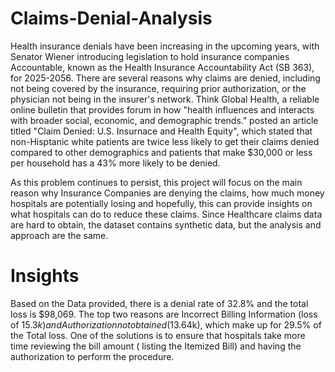 # Claims-Denial-Analysis

Health insurance denials have been increasing in the upcoming years, with Senator Wiener introducing legislation to hold insurance companies Accountable, known as the Health Insurance Accountability Act (SB 363), for 2025-2056. There are several reasons why claims are denied, including not being covered by the insurance, requiring prior authorization, or the physician not being in the insurer's network. Think Global Health, a reliable online bulletin that provides forum in how "health influences and interacts with broader social, economic, and demographic trends." posted an article titled "Claim Denied: U.S. Insurnace and Health Equity", which stated that non-Hisptanic white patients are twice less likely to get their claims denied compared to other demographics and patients that make $30,000 or less per household has a 43% more likely to be denied.  

As this problem continues to persist, this project will focus on the main reason why Insurance Companies are denying the claims, how much money hospitals are potentially losing and hopefully, this can provide insights on what hospitals can do to reduce these claims. Since Healthcare claims data are hard to obtain, the dataset contains synthetic data, but the analysis and approach are the same. 

# Insights

Based on the Data provided, there is a denial rate of 32.8% and the total loss is $98,069. The top two reasons are Incorrect Billing Information (loss of $15.3k) and Authorization not obtained ($13.64k), which make up for 29.5% of the Total loss. One of the solutions is to ensure that hospitals take more time reviewing the bill amount ( listing the Itemized Bill) and having the authorization to perform the procedure.   
